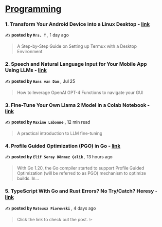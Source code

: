
<h1><a href=https://medium.com/tag/programming/recommended target="_blank" rel="noopener noreferrer">Programming</a></h1>
<h3>1. Transform Your Android Device into a Linux Desktop - <a href=https://medium.com/@mrs-t/transform-your-android-device-into-a-linux-desktop-110a3d084ac6?source=tag_recommended_feed---------0-84----------programming----------e0c57726_8f31_4ca5_bd85_b209d0df9a23------- target="_blank" rel="noopener noreferrer">link</a></h3>

✍️ **posted by `Mrs. T`** <date> , 1 day ago</date>

<blockquote>A Step-by-Step Guide on Setting up Termux with a Desktop Environment</blockquote>

<h3>2. Speech and Natural Language Input for Your Mobile App Using LLMs - <a href=https://medium.com/towards-data-science/speech-and-natural-language-input-for-your-mobile-app-using-llms-e79e23d3c5fd?source=tag_recommended_feed---------1-107----------programming----------e0c57726_8f31_4ca5_bd85_b209d0df9a23------- target="_blank" rel="noopener noreferrer">link</a></h3>

✍️ **posted by `Hans van Dam`** <date> , Jul 25</date>

<blockquote>How to leverage OpenAI GPT-4 Functions to navigate your GUI</blockquote>

<h3>3. Fine-Tune Your Own Llama 2 Model in a Colab Notebook - <a href=https://medium.com/towards-data-science/fine-tune-your-own-llama-2-model-in-a-colab-notebook-df9823a04a32?source=tag_recommended_feed---------2-85----------programming----------e0c57726_8f31_4ca5_bd85_b209d0df9a23------- target="_blank" rel="noopener noreferrer">link</a></h3>

✍️ **posted by `Maxime Labonne`** <date> , 12 min read</date>

<blockquote>A practical introduction to LLM fine-tuning</blockquote>

<h3>4. Profile Guided Optimization (PGO) in Go - <a href=https://medium.com/@esdonmez/profile-guided-optimization-pgo-in-go-fdb8c62a2460?source=tag_recommended_feed---------3-84----------programming----------e0c57726_8f31_4ca5_bd85_b209d0df9a23------- target="_blank" rel="noopener noreferrer">link</a></h3>

✍️ **posted by `Elif Seray Dönmez Çelik`** <date> , 13 hours ago</date>

<blockquote>With Go 1.20, the Go compiler started to support Profile Guided Optimization (will be referred to as PGO) mechanism to optimize builds. In…</blockquote>

<h3>5. TypeScript With Go and Rust Errors? No Try/Catch? Heresy - <a href=https://medium.com/better-programming/typescript-with-go-rust-errors-no-try-catch-heresy-da0e43ce5f78?source=tag_recommended_feed---------4-107----------programming----------e0c57726_8f31_4ca5_bd85_b209d0df9a23------- target="_blank" rel="noopener noreferrer">link</a></h3>

✍️ **posted by `Mateusz Piorowski`** <date> , 4 days ago</date>

<blockquote>Click the link to check out the post. ⌲</blockquote>

